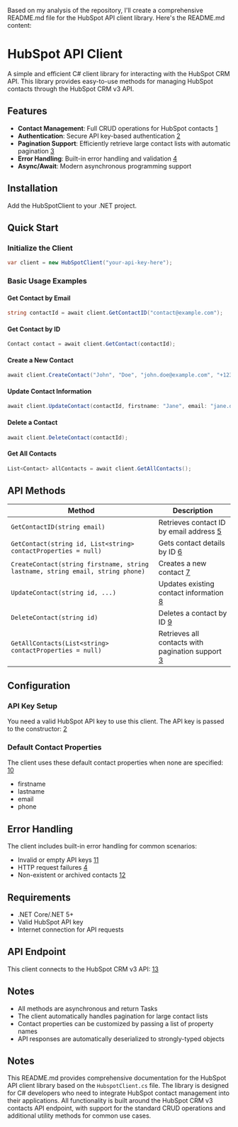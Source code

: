 


Based on my analysis of the repository, I'll create a comprehensive README.md file for the HubSpot API client library. Here's the README.md content:

# HubSpot API Client

A simple and efficient C# client library for interacting with the HubSpot CRM API. This library provides easy-to-use methods for managing HubSpot contacts through the HubSpot CRM v3 API.

## Features

- **Contact Management**: Full CRUD operations for HubSpot contacts [1](#0-0) 
- **Authentication**: Secure API key-based authentication [2](#0-1) 
- **Pagination Support**: Efficiently retrieve large contact lists with automatic pagination [3](#0-2) 
- **Error Handling**: Built-in error handling and validation [4](#0-3) 
- **Async/Await**: Modern asynchronous programming support

## Installation

Add the HubSpotClient to your .NET project.

## Quick Start

### Initialize the Client

```csharp
var client = new HubSpotClient("your-api-key-here");
```

### Basic Usage Examples

#### Get Contact by Email
```csharp
string contactId = await client.GetContactID("contact@example.com");
```

#### Get Contact by ID
```csharp
Contact contact = await client.GetContact(contactId);
```

#### Create a New Contact
```csharp
await client.CreateContact("John", "Doe", "john.doe@example.com", "+1234567890");
```

#### Update Contact Information
```csharp
await client.UpdateContact(contactId, firstname: "Jane", email: "jane.doe@example.com");
```

#### Delete a Contact
```csharp
await client.DeleteContact(contactId);
```

#### Get All Contacts
```csharp
List<Contact> allContacts = await client.GetAllContacts();
```

## API Methods

| Method | Description |
|--------|-------------|
| `GetContactID(string email)` | Retrieves contact ID by email address [5](#0-4)  |
| `GetContact(string id, List<string> contactProperties = null)` | Gets contact details by ID [6](#0-5)  |
| `CreateContact(string firstname, string lastname, string email, string phone)` | Creates a new contact [7](#0-6)  |
| `UpdateContact(string id, ...)` | Updates existing contact information [8](#0-7)  |
| `DeleteContact(string id)` | Deletes a contact by ID [9](#0-8)  |
| `GetAllContacts(List<string> contactProperties = null)` | Retrieves all contacts with pagination support [3](#0-2)  |

## Configuration

### API Key Setup

You need a valid HubSpot API key to use this client. The API key is passed to the constructor: [2](#0-1) 

### Default Contact Properties

The client uses these default contact properties when none are specified: [10](#0-9) 
- firstname
- lastname  
- email
- phone

## Error Handling

The client includes built-in error handling for common scenarios:
- Invalid or empty API keys [11](#0-10) 
- HTTP request failures [4](#0-3) 
- Non-existent or archived contacts [12](#0-11) 

## Requirements

- .NET Core/.NET 5+ 
- Valid HubSpot API key
- Internet connection for API requests

## API Endpoint

This client connects to the HubSpot CRM v3 API: [13](#0-12) 

## Notes

- All methods are asynchronous and return Tasks
- The client automatically handles pagination for large contact lists
- Contact properties can be customized by passing a list of property names
- API responses are automatically deserialized to strongly-typed objects

## Notes

This README.md provides comprehensive documentation for the HubSpot API client library based on the `HubspotClient.cs` file. The library is designed for C# developers who need to integrate HubSpot contact management into their applications. All functionality is built around the HubSpot CRM v3 contacts API endpoint, with support for the standard CRUD operations and additional utility methods for common use cases.
